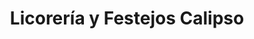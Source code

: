 ---
title: "Licorería y Festejos Calipso"
url: /ciudad-guayana-puerto-ordaz/licoreria-y-festejos-calipso/
shop: Spirituosen
---